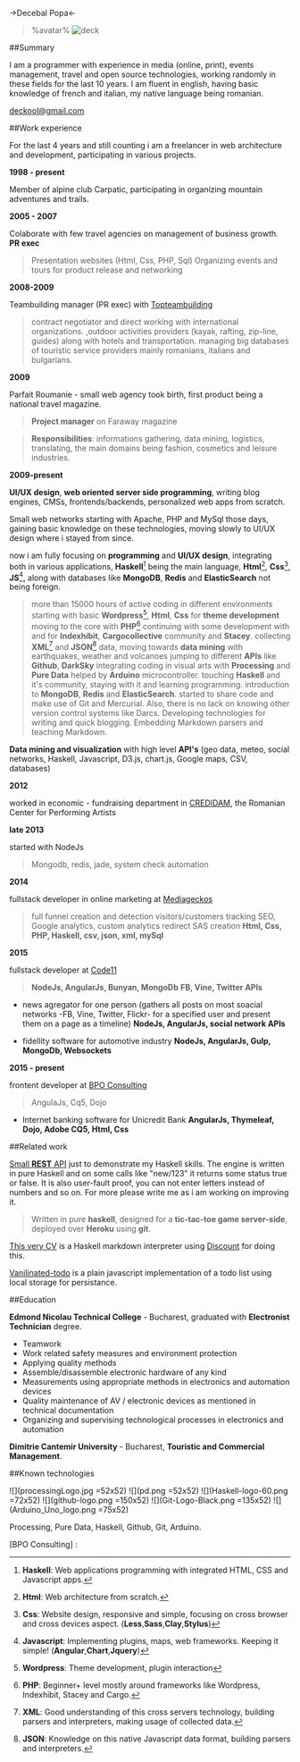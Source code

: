 ->Decebal Popa<-

> %avatar%
> ![deck](http://gravatar.com/avatar/d9804a923910b29d5b59540e6d42ed6e?s=150)

##Summary

I am a programmer with experience in media (online, print), events management, travel and open source technologies, working randomly in these fields for the last 10 years.
I am fluent in english, having basic knowledge of french and italian, my native language being romanian.

<deckool@gmail.com>

##Work experience

For the last 4 years and still counting i am a freelancer in web architecture and development, participating in various projects.

__1998 - present__

Member of alpine club Carpatic, participating in organizing mountain adventures and trails.

__2005 - 2007__

Colaborate with few travel agencies on management of business growth.
__PR exec__
>Presentation websites (Html, Css, PHP, Sql)
>Organizing events and tours for product release and networking

__2008-2009__

Teambuilding manager (PR exec) with [Topteambuilding]
>contract negotiator and direct working with international organizations.
>,outdoor activities providers (kayak, rafting, zip-line, guides) along with hotels and transportation.
>managing big databases of touristic service providers mainly romanians, italians and bulgarians.

__2009__ 

Parfait Roumanie - small web agency took birth, first product being a national travel magazine.
>__Project manager__ on Faraway magazine

>__Responsibilities__: informations gathering, data mining, logistics, translating, the main domains being fashion, cosmetics and leisure industries.

__2009-present__ 

__UI/UX design__, __web oriented server side programming__, writing blog engines, CMSs, frontends/backends, personalized web apps from scratch.

Small web networks starting with Apache, PHP and MySql those days, gaining basic knowledge on these technologies, moving slowly to UI/UX design where i stayed from since.

now i am fully focusing on __programming__ and __UI/UX design__, integrating both in various applications, __Haskell__[^1] being the main language, __Html__[^2], __Css__[^3], __JS__[^4], along with databases like __MongoDB__, __Redis__ and __ElasticSearch__ not being foreign.
>more than 15000 hours of active coding in different environments
>starting with basic __Wordpress__[^5], __Html__, __Css__ for __theme development__ moving to the core with __PHP__[^6]
>continuing with some development with and for __Indexhibit__, __Cargocollective__ community and __Stacey__.
>collecting __XML__[^7] and __JSON__[^8] data, moving towards __data mining__ with earthquakes, weather and volcanoes jumping to different __APIs__ like __Github__, __DarkSky__
>integrating coding in visual arts with __Processing__ and __Pure Data__ helped by __Arduino__ microcontroller.
>touching __Haskell__ and it's community, staying with it and learning programming.
>introduction to __MongoDB__, __Redis__ and __ElasticSearch__.
>started to share code and make use of Git and Mercurial. Also, there is no lack on knowing other version control systems like Darcs.
>Developing technologies for writing and quick blogging. Embedding Markdown parsers and teaching Markdown.

__Data mining and visualization__ with high level __API's__ (geo data, meteo, social networks, Haskell, Javascript, D3.js, chart.js, Google maps, CSV, databases)

__2012__

worked in economic - fundraising department in [CREDIDAM], the Romanian Center for Performing Artists

__late 2013__

started with NodeJs
>Mongodb, redis, jade, system check automation

__2014__

fullstack developer in online marketing at [Mediageckos]
>full funnel creation and detection
>visitors/customers tracking
>SEO, Google analytics, custom analytics
>redirect SAS creation
>__Html, Css, PHP, Haskell, csv, json, xml, mySql__

__2015__

fullstack developer at [Code11]
>__NodeJs, AngularJs, Bunyan, MongoDb__
>__FB, Vine, Twitter APIs__

+ news agregator for one person (gathers all posts on most soacial networks -FB, Vine, Twitter, Flickr- for a specified user and present them on a page as a timeline) __NodeJs, AngularJs, social network APIs__

+ fidellity software for automotive industry __NodeJs, AngularJs, Gulp, MongoDb, Websockets__

__2015 - present__

frontent developer at [BPO Consulting](class:greenish)
>AngulaJs, Cq5, Dojo

+ Internet banking software for Unicredit Bank __AngularJs, Thymeleaf, Dojo, Adobe CQ5, Html, Css__

##Related work

[Small __REST__ API] just to demonstrate my Haskell skills. The engine is written in pure Haskell and on some calls like "new/123" it returns some status true or false. It is also user-fault proof, you can not enter letters instead of numbers and so on. For more please write me as i am working on improving it. 
>Written in pure __haskell__, designed for a __tic-tac-toe game server-side__, deployed over __Heroku__ using __git__.

[This very CV] is a Haskell markdown interpreter using [Discount] for doing this.

[Vanilinated-todo] is a plain javascript implementation of a todo list using local storage for persistance.


##Education

__Edmond Nicolau Technical College__ - Bucharest, graduated with __Electronist Technician__ degree.

+ Teamwork
+ Work related safety measures and environment protection
+ Applying quality methods
+ Assemble/disassemble electronic hardware of any kind
+ Measurements using appropriate methods in electronics and automation devices
+ Quality maintenance of AV / electronic devices as mentioned in technical documentation
+ Organizing and supervising technological processes in electronics and automation

__Dimitrie Cantemir University__ - Bucharest, __Touristic and Commercial Management__.


##Known technologies

![](processingLogo.jpg =52x52)
![](pd.png =52x52)
![](Haskell-logo-60.png =72x52)
![](github-logo.png =150x52)
![](Git-Logo-Black.png =135x52)
![](Arduino_Uno_logo.png =75x52)

Processing, Pure Data, Haskell, Github, Git, Arduino.

[Small __REST__ API]: http://guarded-wave-6566.herokuapp.com/
[This very CV]: https://github.com/deckool/deckool.github.io/
[Discount]: http://www.pell.portland.or.us/~orc/Code/discount/
[Vanilinated-todo]: http://deckool.github.io/vanilinated-todo/
[Topteambuilding]: http://www.topteambuilding.ro/
[CREDIDAM]: http://credidam.ro/
[Mediageckos]: http://www.mediageckos.com/
[Code11]: http://code11.com/
[BPO Consulting] : 

[^1]: __Haskell__: Web applications programming with integrated HTML, CSS and Javascript apps.
[^2]: __Html__: Web architecture from scratch.
[^3]: __Css__: Website design, responsive and simple, focusing on cross browser and cross devices aspect. (__Less__,__Sass__,__Clay__,__Stylus__)
[^4]: __Javascript__: Implementing plugins, maps, web frameworks. Keeping it simple! (__Angular__,__Chart__,__Jquery__)
[^5]: __Wordpress__: Theme development, plugin interaction 
[^6]: __PHP__: Beginner+ level mostly around frameworks like Wordpress, Indexhibit, Stacey and Cargo.
[^7]: __XML__: Good understanding of this cross servers technology, building parsers and interpreters, making usage of collected data.
[^8]: __JSON__: Knowledge on this native Javascript data format, building parsers and interpreters.
